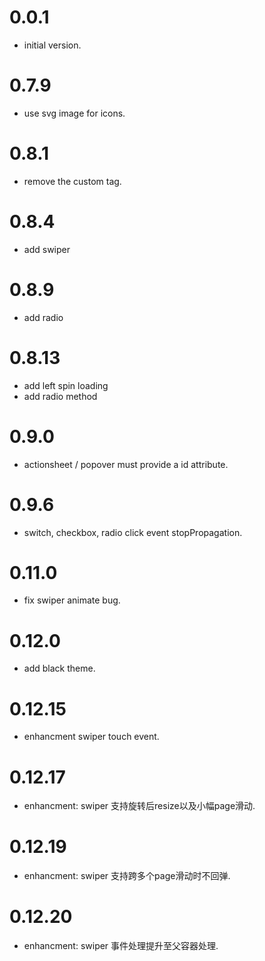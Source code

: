 
0.0.1
==================
  - initial version.

0.7.9
==================
  - use svg image for icons.

0.8.1
==================
  - remove the custom tag.

0.8.4
==================
  - add swiper

0.8.9
==================
  - add radio
  
0.8.13
==================
  - add left spin loading
  - add radio method

0.9.0
==================
  - actionsheet / popover must provide a id attribute.

0.9.6
==================
  - switch, checkbox, radio click event stopPropagation.

0.11.0
=================
  - fix swiper animate bug.

0.12.0
=================
  - add black theme.

0.12.15
=================
  - enhancment swiper touch event.
  
0.12.17
=================
  - enhancment: swiper 支持旋转后resize以及小幅page滑动.
    
0.12.19
=================
  - enhancment: swiper 支持跨多个page滑动时不回弹.

0.12.20
=================
  - enhancment: swiper 事件处理提升至父容器处理.

  